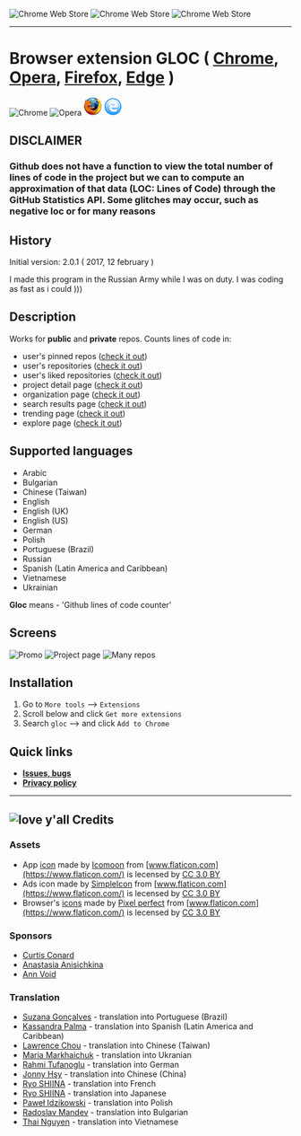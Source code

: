 ![Chrome Web Store](https://img.shields.io/chrome-web-store/d/kaodcnpebhdbpaeeemkiobcokcnegdki.svg?style=flat-square)
![Chrome Web Store](https://img.shields.io/chrome-web-store/v/kaodcnpebhdbpaeeemkiobcokcnegdki.svg?style=flat-square)
![Chrome Web Store](https://img.shields.io/chrome-web-store/rating-count/kaodcnpebhdbpaeeemkiobcokcnegdki.svg?style=flat-square)
___

# Browser extension GLOC ( [Chrome](https://chrome.google.com/webstore/detail/gloc-github-counter-lines/kaodcnpebhdbpaeeemkiobcokcnegdki?utm_source=chrome-ntp-icon), [Opera](https://addons.opera.com/en/extensions/details/github-gloc/), [Firefox](https://addons.mozilla.org/en-US/firefox/addon/gloc/), [Edge](https://microsoftedge.microsoft.com/addons/detail/github-gloc/kajgeahhljoinicmpkogimkcpecnnihh?hl=en-GB) )
![Chrome](screens/browsers/chrome.png)
![Opera](screens/browsers/opera.png)
![Firefox](screens/browsers/firefox.png)
![EDGE](screens/browsers/edge.png)

## DISCLAIMER
### Github does not have a function to view the total number of lines of code in the project but we can to compute an approximation of that data (LOC: Lines of Code) through the GitHub Statistics API. Some glitches may occur, such as negative loc or <unavailable data> for many reasons

## History
Initial version: 2.0.1 ( 2017, 12 february )

I made this program in the Russian Army while I was on duty. I was coding as fast as i could )))

## Description
Works for **public** and **private** repos.
Counts lines of code in:
- user's pinned repos ([check it out](https://github.com/torvalds))
- user's repositories ([check it out](https://github.com/torvalds?tab=repositories))
- user's liked repositories ([check it out](https://github.com/torvalds?tab=stars))
- project detail page ([check it out](https://github.com/torvalds/linux))
- organization page ([check it out](https://github.com/facebook))
- search results page ([check it out](https://github.com/search?q=react))
- trending page ([check it out](https://github.com/trending))
- explore page ([check it out](https://github.com/explore))

## Supported languages
- Arabic
- Bulgarian
- Chinese (Taiwan)
- English
- English (UK)
- English (US)
- German
- Polish
- Portuguese (Brazil)
- Russian
- Spanish (Latin America and Caribbean)
- Vietnamese
- Ukrainian

**Gloc** means - 'Github lines of code counter'


## Screens
![Promo](screens/ads_spoiler.jpg)
![Project page](screens/single_repo.jpg)
![Many repos](screens/many_repos.jpg)


## Installation
1. Go to `More tools` --> `Extensions`
2. Scroll below and click `Get more extensions`
3. Search `gloc` --> and click `Add to Chrome`


## **Quick links**
* **[Issues, bugs](https://github.com/kas-elvirov/gloc/issues)**
* **[Privacy policy](PRIVACY.md)**

___


## ![love y'all](screens/heart.png)  **Credits**
### Assets
* App [icon](https://www.flaticon.com/free-icon/github_23586#term=github&page=1&position=15) made by [Icomoon](https://www.flaticon.com/authors/icomoon) from [www.flaticon.com](https://www.flaticon.com/) is lecensed by [CC 3.0 BY](http://creativecommons.org/licenses/by/3.0)
* Ads icon made by [SimpleIcon](https://www.flaticon.com/authors/simpleicon) from [www.flaticon.com](https://www.flaticon.com/) is lecensed by [CC 3.0 BY](http://creativecommons.org/licenses/by/3.0)
* Browser's [icons](https://www.flaticon.com/packs/logo-502) made by [Pixel perfect](https://www.flaticon.com/authors/pixel-perfect) from [www.flaticon.com](https://www.flaticon.com/) is lecensed by [CC 3.0 BY](http://creativecommons.org/licenses/by/3.0)

### Sponsors
- [Curtis Conard](https://github.com/cconard96)
- [Anastasia Anisichkina](https://github.com/anastasia-anisichkina)
- [Ann Void](https://github.com/ann-void)

### Translation
* [Suzana Gonçalves](https://www.facebook.com/suzana.goncalves.9041) - translation into Portuguese (Brazil)
* [Kassandra Palma](https://www.facebook.com/kazzandra666) - translation into Spanish (Latin America and Caribbean)
* [Lawrence Chou](https://github.com/choznerol) - translation into Chinese (Taiwan)
* [Maria Markhaichuk](https://www.facebook.com/marhaychuk) - translation into Ukranian
* [Rahmi Tufanoglu](https://twitter.com/rahmitufanoglu) - translation into German
* [Jonny Hsy](https://github.com/jonnyhsy) - translation into Chinese (China)
* [Ryo SHIINA](https://github.com/pooch-tonic) - translation into French
* [Ryo SHIINA](https://github.com/pooch-tonic) - translation into Japanese
* [Paweł Idzikowski](https://github.com/trolit) - translation into Polish
* [Radoslav Mandev](radoslav.mandev99@gmail.com) - translation into Bulgarian
* [Thai Nguyen](https://github.com/ntthaibk) - translation into Vietnamese
